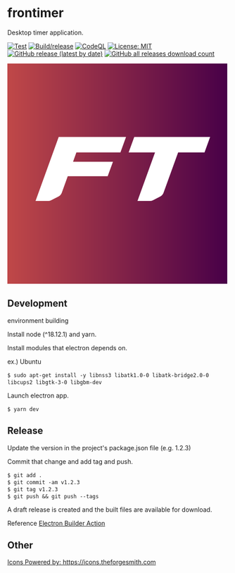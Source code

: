 # frontimer

Desktop timer application.

[![Test](https://github.com/seita1996/frontimer/actions/workflows/test.yml/badge.svg)](https://github.com/seita1996/frontimer/actions/workflows/test.yml)
[![Build/release](https://github.com/seita1996/frontimer/actions/workflows/build.yml/badge.svg)](https://github.com/seita1996/frontimer/actions/workflows/build.yml)
[![CodeQL](https://github.com/seita1996/frontimer/actions/workflows/codeql.yml/badge.svg)](https://github.com/seita1996/frontimer/actions/workflows/codeql.yml)
[![License: MIT](https://img.shields.io/badge/License-MIT-yellow.svg)](https://opensource.org/licenses/MIT)
[![GitHub release (latest by date)](https://img.shields.io/github/v/release/seita1996/frontimer)](https://github.com/seita1996/frontimer/releases)
[![GitHub all releases download count](https://img.shields.io/github/downloads/seita1996/frontimer/total?color=blue)](https://github.com/seita1996/frontimer/releases/latest)

![](https://github.com/seita1996/frontimer/blob/main/src/assets/icon.png)

## Development

environment building

Install node (^18.12.1) and yarn.

Install modules that electron depends on.

ex.) Ubuntu

```
$ sudo apt-get install -y libnss3 libatk1.0-0 libatk-bridge2.0-0 libcups2 libgtk-3-0 libgbm-dev
```

Launch electron app.

```
$ yarn dev
```

## Release

Update the version in the project's package.json file (e.g. 1.2.3)

Commit that change and add tag and push.

```
$ git add .
$ git commit -am v1.2.3
$ git tag v1.2.3
$ git push && git push --tags
```

A draft release is created and the built files are available for download.

Reference [Electron Builder Action](https://github.com/marketplace/actions/electron-builder-action)


## Other

<a href="https://icons.theforgesmith.com">Icons Powered by: https://icons.theforgesmith.com</a>
